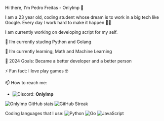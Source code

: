 Hi there, I'm Pedro Freitas - OnlyImp 👋

I am a 23 year old, coding student whose dream is to work in a big tech like Google. Every day I work hard to make it happen 💪🏻

I am currently working on developing script for my self.

🔭 I’m currently studing Python and Golang 

🌱 I’m currently learning, Math and Machine Learning

🥅 2024 Goals: Became a better developer and a better person

⚡ Fun fact: I love play games 🤓

📫 How to reach me:
- ![Discord](https://img.shields.io/badge/Discord-7289DA?style=flat-square&logo=discord&logoColor=white): **OnlyImp**

![OnlyImp GitHub stats](https://github-readme-stats.vercel.app/api?username=OnlyImp&show_icons=true&theme=algumtema) 
![GitHub Streak](https://github-readme-streak-stats.herokuapp.com/?user=OnlyImp&theme=algumtema)


Coding languages that I use:
![Python](https://img.shields.io/badge/-Python-yellow?style=flat-square&logo=python) ![Go](https://img.shields.io/badge/-Go-blue?style=flat-square&logo=go) ![JavaScript](https://img.shields.io/badge/-JavaScript-yellow?style=flat-square&logo=javascript)

